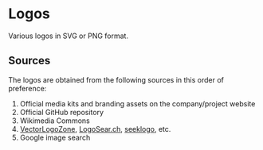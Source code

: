 # Logos

Various logos in SVG or PNG format.

## Sources

The logos are obtained from the following sources in this order of preference:

1. Official media kits and branding assets on the company/project website
1. Official GitHub repository
1. Wikimedia Commons
1. [VectorLogoZone](https://www.vectorlogo.zone/), [LogoSear.ch](https://logosear.ch/search.html), [seeklogo](https://seeklogo.com/), etc.
1. Google image search
